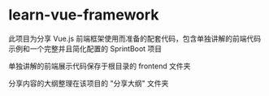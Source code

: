 # learn-vue-framework

此项目为分享 Vue.js 前端框架使用而准备的配套代码，包含单独讲解的前端代码示例和一个完整并且简化配置的 SprintBoot 项目

单独讲解的前端展示代码保存于根目录的 frontend 文件夹

分享内容的大纲整理在该项目的 "分享大纲" 文件夹

